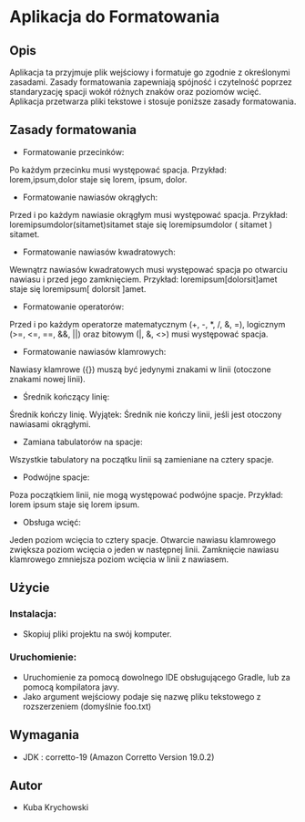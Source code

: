 
# Aplikacja do Formatowania
## Opis

Aplikacja ta przyjmuje plik wejściowy i formatuje go zgodnie z określonymi zasadami. Zasady formatowania zapewniają spójność i czytelność poprzez standaryzację spacji wokół różnych znaków oraz poziomów wcięć. Aplikacja przetwarza pliki tekstowe i stosuje poniższe zasady formatowania.
## Zasady formatowania
- Formatowanie przecinków:

Po każdym przecinku musi występować spacja.
Przykład: lorem,ipsum,dolor staje się lorem, ipsum, dolor.
- Formatowanie nawiasów okrągłych:

Przed i po każdym nawiasie okrągłym musi występować spacja.
Przykład: loremipsumdolor(sitamet)sitamet staje się loremipsumdolor ( sitamet ) sitamet.
- Formatowanie nawiasów kwadratowych:

Wewnątrz nawiasów kwadratowych musi występować spacja po otwarciu nawiasu i przed jego zamknięciem.
Przykład: loremipsum[dolorsit]amet staje się loremipsum[ dolorsit ]amet.
- Formatowanie operatorów:

Przed i po każdym operatorze matematycznym (+, -, *, /, &, =), logicznym (>=, <=, ==, &&, ||) oraz bitowym (|, &, <>) musi występować spacja.
- Formatowanie nawiasów klamrowych:

Nawiasy klamrowe ({}) muszą być jedynymi znakami w linii (otoczone znakami nowej linii).
- Średnik kończący linię:

Średnik kończy linię.
Wyjątek: Średnik nie kończy linii, jeśli jest otoczony nawiasami okrągłymi.
- Zamiana tabulatorów na spacje:

Wszystkie tabulatory na początku linii są zamieniane na cztery spacje.
- Podwójne spacje:

Poza początkiem linii, nie mogą występować podwójne spacje.
Przykład: lorem ipsum staje się lorem ipsum.
- Obsługa wcięć:

Jeden poziom wcięcia to cztery spacje.
Otwarcie nawiasu klamrowego zwiększa poziom wcięcia o jeden w następnej linii.
Zamknięcie nawiasu klamrowego zmniejsza poziom wcięcia w linii z nawiasem.
## Użycie
### Instalacja:

- Skopiuj pliki projektu na swój komputer.

### Uruchomienie:
- Uruchomienie za pomocą dowolnego IDE obsługującego Gradle, lub za pomocą kompilatora javy.
- Jako argument wejściowy podaje się nazwę pliku tekstowego z rozszerzeniem (domyślnie foo.txt)

## Wymagania
- JDK : corretto-19 (Amazon Corretto Version 19.0.2)

## Autor

- Kuba Krychowski

